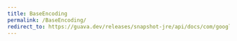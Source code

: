 ```yaml
---
title: BaseEncoding
permalink: /BaseEncoding/
redirect_to: https://guava.dev/releases/snapshot-jre/api/docs/com/google/common/io/BaseEncoding.html
---
```

